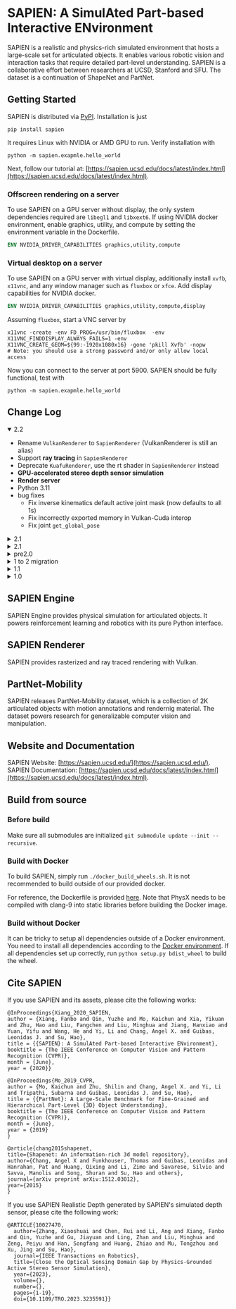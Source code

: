 # SAPIEN: A SimulAted Part-based Interactive ENvironment
SAPIEN is a realistic and physics-rich simulated environment that hosts a
large-scale set for articulated objects. It enables various robotic vision and
interaction tasks that require detailed part-level understanding. SAPIEN is a
collaborative effort between researchers at UCSD, Stanford and SFU. The dataset
is a continuation of ShapeNet and PartNet.

## Getting Started
SAPIEN is distributed via [PyPI](https://pypi.org/project/sapien/). Installation is just

```shell
pip install sapien
```

It requires Linux with NVIDIA or AMD GPU to run. Verify installation with

```shell
python -m sapien.exapmle.hello_world
```

Next, follow our tutorial at:
[https://sapien.ucsd.edu/docs/latest/index.html](https://sapien.ucsd.edu/docs/latest/index.html).

### Offscreen rendering on a server
To use SAPIEN on a GPU server without display, the only system dependencies
required are `libegl1` and `libxext6`. If using NVIDIA docker environment,
enable graphics, utility, and compute by setting the environment variable in the
Dockerfile.
```Dockerfile
ENV NVIDIA_DRIVER_CAPABILITIES graphics,utility,compute
```

### Virtual desktop on a server
To use SAPIEN on a GPU server with virtual display, additionally install `xvfb`,
`x11vnc`, and any window manager such as `fluxbox` or `xfce`. Add display
capabilities for NVIDIA docker.
```Dockerfile
ENV NVIDIA_DRIVER_CAPABILITIES graphics,utility,compute,display
```

Assuming `fluxbox`, start a VNC server by 
```shell
x11vnc -create -env FD_PROG=/usr/bin/fluxbox  -env X11VNC_FINDDISPLAY_ALWAYS_FAILS=1 -env X11VNC_CREATE_GEOM=${99:-1920x1080x16} -gone 'pkill Xvfb' -nopw
# Note: you should use a strong password and/or only allow local access
```
Now you can connect to the server at port 5900. SAPIEN should be fully functional, test with
```shell
python -m sapien.exapmle.hello_world
```

## Change Log

<details open> <summary>2.2</summary>

- Rename `VulkanRenderer` to `SapienRenderer` (VulkanRenderer is still an alias)
- Support **ray tracing** in `SapienRenderer`
- Deprecate `KuafuRenderer`, use the rt shader in `SapienRenderer` instead
- **GPU-accelerated stereo depth sensor simulation**
- **Render server**
- Python 3.11
- bug fixes
  - Fix inverse kinematics default active joint mask (now defaults to all 1s)
  - Fix incorrectly exported memory in Vulkan-Cuda interop
  - Fix joint `get_global_pose`
</details>

<details>
<summary>2.1</summary>

- Python 3.10
- Bug fixes
  - crash when not using renderer
  - joint force limit (was impulse limit)
  - incorrect inertia computation in scaled URDF
  - incorrect point-light shadow
  - incorrect collision when loaded from dae
- Utility improvements
  - set_material
  - active light
  - flat shading
  - dynamic point rendering
  - envmap generation
  - multi-thread envs

</details>

<details>
<summary>2.1</summary>

- Refactor light system
  - Remove light functions on scene.renderer_scene
- Refactor camera system
  - Cameras no longer require mounts
  - Camera can change its mount and mounted pose by `camera.set_parent` and
    `camera.set_local_pose`.
  - When camera is not mounted, setting local pose is setting its global pose.
  - Add functions `scene.add_camera` and `scene.remove_camera`
  - `add_mounted_camera` can be replaced with `add_camera` followed by
    `camera.set_parent` and `camera.set_local_pose`. `add_mounted_camera` is
    still provided but fovx should not longer be provided.
  - Remove functions related to mount, including `find_camera_by_mount`.
  - Cameras now support full camera parameters through `camera.near`,
    `camera.far`, `camera.set_fovx`, `camera.set_fovy`,
    `camera.set_focal_lengths`, `camera.set_principal_point`, `camera.skew`, and
    the all-in-one method `camera.set_perspective_parameters`.
- Refactor render shape system
  - Originally, after `actor.get_visual_bodies()` and
    `visual_body.get_render_shapes()`, users typically do `shape.scale` and
    `shape.pose`. These are no longer valid. It is required to check
    `visual_body.type`. When `type` is `mesh`, `shape.scale` is replaced with
    `visual_body.scale` and `shape.pose` is replaced by
    `visual_body.local_pose`. These changes are made to match `add_visual_shape`
    functions when building the actor.
</details>

<details>
<summary>pre2.0</summary>

- Shader change: 4th component in default camera shader now gives the 0-1 depth value.
- Add "critical" and "off" log levels.
- Add support for pointcloud and line rendering (for visualizing camera and point cloud)
- Performance: the same shader only compile once per process
- Bug fix
  - Articulation setDriveTarget was now correctly reversed for prismatic joint (joint setDriveTarget is not affected)
  - Fix kinematic articulation loader
</details>

<details>
<summary>1 to 2 migration</summary>

- replace `scene.renderer_scene.add_xxx_light` with `scene.add_xxx_light`
- replace `scene.remove_mounted_camera` with `scene.remove_camera`
- optionally, remove `fovx` from `scene.add_mounted_camera`.
</details>


<details>
<summary>1.1</summary>

- Support nonconvex static/kinematic collision shape
- Add warning for small mass/inertia
- Introduce Entity as the base class of Actors
- Add Light classes inherited from entity, allowing manipulate light objects in sapien scene
- Updates to the viewer
  - rename actor to entity when appropriate
- Partial support the material tag in URDF loader (primitive shape, single color)
- Bug fixes for the renderer
- Support inner and outer FOV for spotlight
</details>

<details>
<summary>1.0</summary>

- Replace the old Vulkan based renderer completely
  - See `sapien.core.renderer` for details
- Expose GUI functionalities to Python
- Reimplement Vulkan viewer in Python 
- Expose PhysX shape wrapper to Python. For example,
  - Collision shapes can be retrieved through `actor.get_collision_shapes`
  - Collision groups on a shape can be set by `CollisionShape.set_collision_groups`
  - Shapes are now also available in `Contact`.
- API changes
  - Render material creation is now `renderer.create_material()`
  - in actor builder: `add_xxx_shape` is replaced with `add_xxx_collision`.
  - move light functions from scene to `scene.renderer_scene`
- Add centrifugal and Coriolis force.
- Change default physical parameters for better stability.
</details>

## SAPIEN Engine
SAPIEN Engine provides physical simulation for articulated objects. It powers
reinforcement learning and robotics with its pure Python interface.

## SAPIEN Renderer
SAPIEN provides rasterized and ray traced rendering with Vulkan.

## PartNet-Mobility
SAPIEN releases PartNet-Mobility dataset, which is a collection of 2K
articulated objects with motion annotations and rendernig material. The dataset
powers research for generalizable computer vision and manipulation.

## Website and Documentation
SAPIEN Website: [https://sapien.ucsd.edu/](https://sapien.ucsd.edu/). SAPIEN
Documentation:
[https://sapien.ucsd.edu/docs/latest/index.html](https://sapien.ucsd.edu/docs/latest/index.html).

## Build from source
### Before build
Make sure all submodules are initialized `git submodule update --init --recursive`.

### Build with Docker
To build SAPIEN, simply run `./docker_build_wheels.sh`. It is not recommended to
build outside of our provided docker.

For reference, the Dockerfile is provided [here](/docker/Dockerfile). Note that
PhysX needs to be compiled with clang-9 into static libraries before building
the Docker image.

### Build without Docker
It can be tricky to setup all dependencies outside of a Docker environment. You
need to install all dependencies according to the [Docker
environment](/docker/Dockerfile). If all dependencies set up correctly, run
`python setup.py bdist_wheel` to build the wheel.

## Cite SAPIEN
If you use SAPIEN and its assets, please cite the following works:
```
@InProceedings{Xiang_2020_SAPIEN,
author = {Xiang, Fanbo and Qin, Yuzhe and Mo, Kaichun and Xia, Yikuan and Zhu, Hao and Liu, Fangchen and Liu, Minghua and Jiang, Hanxiao and Yuan, Yifu and Wang, He and Yi, Li and Chang, Angel X. and Guibas, Leonidas J. and Su, Hao},
title = {{SAPIEN}: A SimulAted Part-based Interactive ENvironment},
booktitle = {The IEEE Conference on Computer Vision and Pattern Recognition (CVPR)},
month = {June},
year = {2020}}
```
```
@InProceedings{Mo_2019_CVPR,
author = {Mo, Kaichun and Zhu, Shilin and Chang, Angel X. and Yi, Li and Tripathi, Subarna and Guibas, Leonidas J. and Su, Hao},
title = {{PartNet}: A Large-Scale Benchmark for Fine-Grained and Hierarchical Part-Level {3D} Object Understanding},
booktitle = {The IEEE Conference on Computer Vision and Pattern Recognition (CVPR)},
month = {June},
year = {2019}
}
```
```
@article{chang2015shapenet,
title={Shapenet: An information-rich 3d model repository},
author={Chang, Angel X and Funkhouser, Thomas and Guibas, Leonidas and Hanrahan, Pat and Huang, Qixing and Li, Zimo and Savarese, Silvio and Savva, Manolis and Song, Shuran and Su, Hao and others},
journal={arXiv preprint arXiv:1512.03012},
year={2015}
}
```
If you use SAPIEN Realistic Depth generated by SAPIEN's simulated depth sensor, please cite the following work:
```
@ARTICLE{10027470,
  author={Zhang, Xiaoshuai and Chen, Rui and Li, Ang and Xiang, Fanbo and Qin, Yuzhe and Gu, Jiayuan and Ling, Zhan and Liu, Minghua and Zeng, Peiyu and Han, Songfang and Huang, Zhiao and Mu, Tongzhou and Xu, Jing and Su, Hao},
  journal={IEEE Transactions on Robotics}, 
  title={Close the Optical Sensing Domain Gap by Physics-Grounded Active Stereo Sensor Simulation}, 
  year={2023},
  volume={},
  number={},
  pages={1-19},
  doi={10.1109/TRO.2023.3235591}}
```
